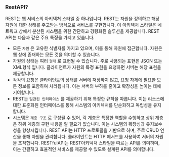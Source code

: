 ### RestAPI?

REST는 웹 서비스의 아키텍처 스타일 중 하나입니다. REST는 자원을 정의하고 해당 자원에 대한 상태를 주고받는 방식으로 서비스를 구현합니다.
이 아키텍처 스타일은 네트워크 상에서 분산된 시스템을 위한 간단하고 경량화된 솔루션을 제공합니다.
REST API는 다음과 같은 주요 특징을 가지고 있습니다.

- 모든 `자원` 은 고유한 식별자를 가지고 있으며, 이를 통해 자원에 접근합니다. 자원은 웹 상에 존재하는 모든 것을 의미할 수 있습니다.
- 자원의 상태는 여러 `형태` 로 표현될 수 있습니다. 주로 사용되는 표현은 JSON 또는 XML형식 입니다. 클라이언트가 자원의 특정 표현을 요청하면 서버는 해당 표현을 제공합니다.
- 각각의 요청은 클라이언트의 상태를 서버에 저장하지 않고, 요청 자체에 필요한 모든 정보를 포함하여 처리됩니다. 이는 서버의 부하를 줄이고 확장성을 높이는 데에 기여합니다.
- REST는 `일관된 인터페이스` 를 제공하기 위해 특정한 규칙을 따릅니다. 이는 리소스에 대한 표준화된 인터페이스를 통해 시스템의 아키텍처를 단순화하고 독립성을 유지합니다.
- 시스템은 `계층 구조` 로 구성될 수 있어, 각 계층은 특정한 역할을 수행하고 상위 계층은 하위 계층의 구현 내용을 알 필요가 없습니다. 이는 시스템의 확장성과 유지보수성을 향상시킵니다.
  REST API는 HTTP 프로토콜을 기반으로 하며, 주로 CRUD 연산을 통해 자원을 관리합니다. 클라이언트는 HTTP 메서드를 사용하여 서버의 자원을 조작합니다. RESTfulAPI는 REST아키텍처 스타일을 따르는 API를 의미하며, 이는 간결하고 효율적인 서비스를 제공할 수 있도록 설계된 API를 의미합니다.
